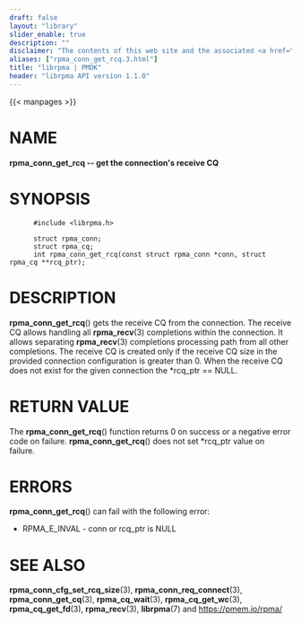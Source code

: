 ```yaml
---
draft: false
layout: "library"
slider_enable: true
description: ""
disclaimer: "The contents of this web site and the associated <a href=\"https://github.com/pmem\">GitHub repositories</a> are BSD-licensed open source."
aliases: ["rpma_conn_get_rcq.3.html"]
title: "librpma | PMDK"
header: "librpma API version 1.1.0"
---
```

{{< manpages >}}

[comment]: <> (SPDX-License-Identifier: BSD-3-Clause)
[comment]: <> (Copyright 2020-2022, Intel Corporation)

# NAME

**rpma_conn_get_rcq \-- get the connection\'s receive CQ**

# SYNOPSIS

          #include <librpma.h>

          struct rpma_conn;
          struct rpma_cq;
          int rpma_conn_get_rcq(const struct rpma_conn *conn, struct rpma_cq **rcq_ptr);

# DESCRIPTION

**rpma_conn_get_rcq**() gets the receive CQ from the connection. The
receive CQ allows handling all **rpma_recv**(3) completions within the
connection. It allows separating **rpma_recv**(3) completions processing
path from all other completions. The receive CQ is created only if the
receive CQ size in the provided connection configuration is greater than
0. When the receive CQ does not exist for the given connection the
\*rcq_ptr == NULL.

# RETURN VALUE

The **rpma_conn_get_rcq**() function returns 0 on success or a negative
error code on failure. **rpma_conn_get_rcq**() does not set \*rcq_ptr
value on failure.

# ERRORS

**rpma_conn_get_rcq**() can fail with the following error:

-   RPMA_E\_INVAL - conn or rcq_ptr is NULL

# SEE ALSO

**rpma_conn_cfg_set_rcq_size**(3), **rpma_conn_req_connect**(3),
**rpma_conn_get_cq**(3), **rpma_cq_wait**(3), **rpma_cq_get_wc**(3),
**rpma_cq_get_fd**(3), **rpma_recv**(3), **librpma**(7) and
https://pmem.io/rpma/
